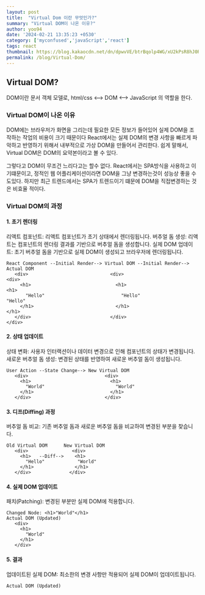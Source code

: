 ```yaml
---
layout: post
title:  "Virtual Dom 이란 무엇인가?"
summary: "Virtual DOM이 나온 이유?"
author: yoo94
date: '2024-02-21 13:35:23 +0530'
category: ['myconfused','javaScript','react']
tags: react
thumbnail: https://blog.kakaocdn.net/dn/dpwvVE/btrBqolp4WG/xU2kPsR8hJ0Rpx9B1LSoZ1/img.png
permalink: /blog/Virtual-Dom/
---
```

## Virtual DOM?

DOM이란 문서 객체 모델로, html/css <--> DOM <--> JavaScript 의 역할을 한다.

### Virtual DOM이 나온 이유

DOM에는 브라우저가 화면을 그리는데 필요한 모든 정보가 들어있어 실제 DOM을 조작하는 작업의 비용이 크기 때문이다
React에서는 실제 DOM의 변경 사항을 빠르게 파악하고 반영하기 위해서 내부적으로 가상 DOM을 만들어서 관리한다. 
쉽게 말해서, Virtual DOM은 DOM의 요약본이라고 볼 수 있다.

그렇다고 DOM이 무조건 느리다고는 할수 없다. React에서는 SPA방식을 사용하고 이기떄문이고, 정적인 웹 어플리케이션이라면
DOM을 그냥 변경하는것이 성능상 좋을 수 도있다. 하지만 최근 트렌드에서는 SPA가 트렌드이기 떄문에 DOM을 직접변경하는 것은 비효율 적이다.

### Virtual DOM의 과정
#### 1. 초기 렌더링

리액트 컴포넌트: 리액트 컴포넌트가 초기 상태에서 렌더링됩니다.
버추얼 돔 생성: 리액트는 컴포넌트의 렌더링 결과를 기반으로 버추얼 돔을 생성합니다.
실제 DOM 업데이트: 초기 버추얼 돔을 기반으로 실제 DOM이 생성되고 브라우저에 렌더링됩니다.
```text
React Component --Initial Render--> Virtual DOM --Initial Render--> Actual DOM
   <div>                              <div>                          <div>
     <h1>                               <h1>                           <h1>
       "Hello"                            "Hello"                        "Hello"
     </h1>                              </h1>                         </h1>
   </div>                             </div>                       </div>
```
#### 2. 상태 업데이트

상태 변화: 사용자 인터랙션이나 데이터 변경으로 인해 컴포넌트의 상태가 변경됩니다.
새로운 버추얼 돔 생성: 변경된 상태를 반영하여 새로운 버추얼 돔이 생성됩니다.
```text
User Action --State Change--> New Virtual DOM
   <div>                            <div>
     <h1>                             <h1>
       "World"                          "World"
     </h1>                            </h1>
   </div>                           </div>
```
#### 3. 디프(Diffing) 과정
버추얼 돔 비교: 기존 버추얼 돔과 새로운 버추얼 돔을 비교하여 변경된 부분을 찾습니다.
```text
Old Virtual DOM      New Virtual DOM
   <div>                <div>
     <h1>   --Diff-->    <h1>
       "Hello"            "World"
     </h1>               </h1>
   </div>              </div>
```
#### 4. 실제 DOM 업데이트
패치(Patching): 변경된 부분만 실제 DOM에 적용합니다. 
```text 
Changed Node: <h1>"World"</h1>
Actual DOM (Updated)
   <div>
     <h1>
       "World"
     </h1>
   </div>
```
#### 5. 결과
업데이트된 실제 DOM: 최소한의 변경 사항만 적용되어 실제 DOM이 업데이트됩니다.

```text
Actual DOM (Updated)
```
